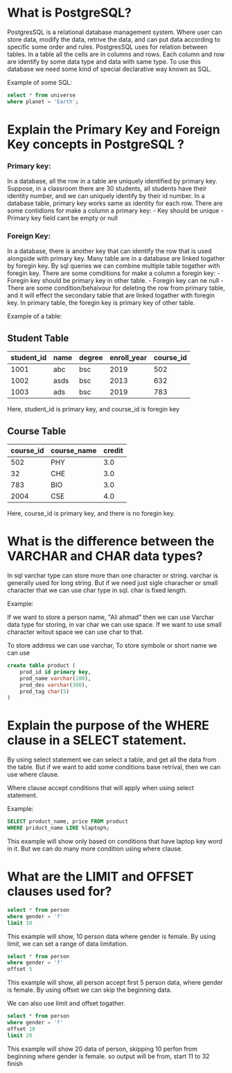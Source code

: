 # What is PostgreSQL?
PostgresSQL is a relational database management system. Where user can store data, modify the data, retrive the data, and can put data according to specific some order and rules. PostgresSQL uses for relation between tables. In a table all the cells are in columns and rows. Each column and row are identify by some data type and data with same type. To use this database we need some kind of special declarative way known as SQL. 

Example of some SQL:

```sql
select * from universe
where planet = 'Earth';
```



# Explain the Primary Key and Foreign Key concepts in PostgreSQL ?

### Primary key:

In a database, all the row in a table are uniquely identified by primary key. Suppose, in a classroom there are 30 students, all students have their identity number, and we can uniquely identify by their id number. In a database table, primary key works same as identity for each row. There are some contidions for make a column a primary key: - Key should be unique - Primary key field cant be empty or null

### Foreign Key:

In a database, there is another key that can identify the row that is used alongside with primary key. Many table are in a database are linked togather by foregin key. By sql queries we can combine multiple table togather with foregin key. There are some comditions for make a column a foregin key: - Foregin key should be primary key in other table. - Foregin key can ne null - There are some condition/behaivour for deleting the row from primary table, and it will effect the secondary table that are linked togather with foregin key. In primary table, the foregin key is primary key of other table.

Example of a table:

## Student Table

| student_id | name | degree | enroll_year | course_id |
| ---------- | ---- | ------ | ----------- | --------- |
| 1001       | abc  | bsc    | 2019        | 502       |
| 1002       | asds | bsc    | 2013        | 632       |
| 1003       | ads  | bsc    | 2019        | 783       |

Here, student_id is primary key, and course_id is foregin key

## Course Table

| course_id | course_name | credit |
| --------- | ----------- | ------ |
| 502       | PHY         | 3.0    |
| 32        | CHE         | 3.0    |
| 783       | BIO         | 3.0    |
| 2004      | CSE         | 4.0    |

Here, course_id is primary key, and there is no foregin key.

# What is the difference between the VARCHAR and CHAR data types?

In sql varchar type can store more than one character or string. varchar is generally used for long string. But if we need just sigle characher or small character that we can use char type in sql. char is fixed length.

Example:

If we want to store a person name, "Ali ahmad" then we can use Varchar data type for storing, in var char we can use space.
If we want to use small character witout space we can use char to that.

To store address we can use varchar,
To store symbole or short name we can use

```sql
create table product (
    prod_id id primary key,
    prod_name varchar(100),
    prod_des varchar(300),
    prod_tag char(5)
)
```

# Explain the purpose of the WHERE clause in a SELECT statement.

By using select statement we can select a table, and get all the data from the table. But if we want to add some conditions base retrival, then we can use where clause.

Where clause accept conditions that will apply when using select statement.

Example:

```sql
SELECT product_name, price FROM product
WHERE priduct_name LIKE %laptop%;
```

This example will show only based on conditions that have laptop key word in it. But we can do many more condition using where clause.

# What are the LIMIT and OFFSET clauses used for?

```sql
select * from person
where gender = 'f'
limit 10
```
This example will show, 10 person data where gender is female. By using limit, we can set a range of data limitation.

```sql
select * from person
where gender = 'f'
offset 5
```
This example will show, all person accept first 5 person data, where gender is female. By using offset we can skip the beginning data.

We can also use limit and offset togather.

```sql
select * from person
where gender = 'f'
offset 10
limit 20
```
This example will show 20 data of person, skipping 10 perfon from beginning where gender is female. so output will be from, start 11 to 32 finish



